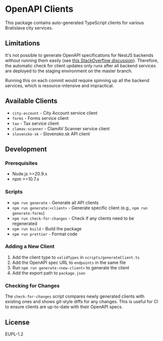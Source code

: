 # OpenAPI Clients

This package contains auto-generated TypeScript clients for various Bratislava city services.

## Limitations

It's not possible to generate OpenAPI specifications for NestJS backends without running them easily (see [this StackOverflow discussion](https://stackoverflow.com/questions/72852736/generating-swagger-json-file-without-running-nest-js-server)). Therefore, the automatic check for client updates only runs after all backend services are deployed to the staging environment on the master branch.

Running this on each commit would require spinning up all the backend services, which is resource-intensive and impractical.

## Available Clients

- `city-account` - City Account service client
- `forms` - Forms service client
- `tax` - Tax service client
- `clamav-scanner` - ClamAV Scanner service client
- `slovensko-sk` - Slovensko.sk API client

## Development

### Prerequisites

- Node.js >=20.9.x
- npm >=10.7.x

### Scripts

- `npm run generate` - Generate all API clients
- `npm run generate:<client>` - Generate specific client (e.g., `npm run generate:forms`)
- `npm run check-for-changes` - Check if any clients need to be regenerated
- `npm run build` - Build the package
- `npm run prettier` - Format code

### Adding a New Client

1. Add the client type to `validTypes` in `scripts/generateClient.ts`
2. Add the OpenAPI spec URL to `endpoints` in the same file
3. Run `npm run generate:<new-client>` to generate the client
4. Add the export path to `package.json`

### Checking for Changes

The `check-for-changes` script compares newly generated clients with existing ones and shows git-style diffs for any changes. This is useful for CI to ensure clients are up-to-date with their OpenAPI specs.

## License

EUPL-1.2
